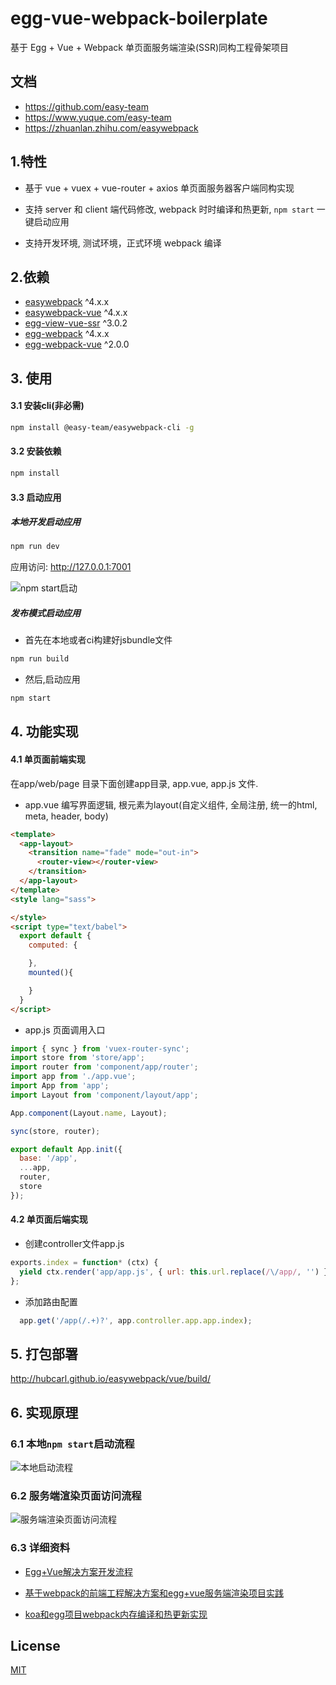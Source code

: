 # egg-vue-webpack-boilerplate

基于 Egg + Vue + Webpack 单页面服务端渲染(SSR)同构工程骨架项目

## 文档

- https://github.com/easy-team
- https://www.yuque.com/easy-team
- https://zhuanlan.zhihu.com/easywebpack


## 1.特性


- 基于 vue + vuex + vue-router + axios 单页面服务器客户端同构实现

- 支持 server 和 client 端代码修改, webpack 时时编译和热更新, `npm start` 一键启动应用

- 支持开发环境, 测试环境，正式环境 webpack 编译
 

## 2.依赖

- [easywebpack](https://github.com/easy-team/easywebpack) ^4.x.x
- [easywebpack-vue](https://github.com/easy-team/easywebpack) ^4.x.x
- [egg-view-vue-ssr](https://github.com/easy-team/egg-view-vue-ssr) ^3.0.2
- [egg-webpack](https://github.com/easy-team/egg-webpack) ^4.x.x
- [egg-webpack-vue](https://github.com/easy-team/egg-webpack-vue) ^2.0.0


## 3. 使用

#### 3.1 安装cli(非必需)

```bash
npm install @easy-team/easywebpack-cli -g
```


#### 3.2 安装依赖

```bash
npm install
```


#### 3.3 启动应用

##### 本地开发启动应用

```bash
npm run dev
```

应用访问: http://127.0.0.1:7001

![npm start启动](https://github.com/easy-team/egg-vue-webpack-boilerplate/blob/feature/green/spa/docs/images/webpack-build.png)


##### 发布模式启动应用

- 首先在本地或者ci构建好jsbundle文件

```bash
npm run build 
```

- 然后,启动应用

```bash
npm start 
```

## 4. 功能实现

#### 4.1 单页面前端实现

在app/web/page 目录下面创建app目录, app.vue, app.js 文件.

- app.vue 编写界面逻辑, 根元素为layout(自定义组件, 全局注册, 统一的html, meta, header, body)

```html
<template>
  <app-layout>
    <transition name="fade" mode="out-in">
      <router-view></router-view>
    </transition>
  </app-layout>
</template>
<style lang="sass">

</style>
<script type="text/babel">
  export default {
    computed: {

    },
    mounted(){

    }
  }
</script>
```

- app.js 页面调用入口

```javascript
import { sync } from 'vuex-router-sync';
import store from 'store/app';
import router from 'component/app/router';
import app from './app.vue';
import App from 'app';
import Layout from 'component/layout/app';

App.component(Layout.name, Layout);

sync(store, router);

export default App.init({
  base: '/app',
  ...app,
  router,
  store
});

```

#### 4.2 单页面后端实现

- 创建controller文件app.js

```javascript
exports.index = function* (ctx) {
  yield ctx.render('app/app.js', { url: this.url.replace(/\/app/, '') });
};
```

- 添加路由配置

```javascript
  app.get('/app(/.+)?', app.controller.app.app.index);
```


## 5. 打包部署

http://hubcarl.github.io/easywebpack/vue/build/


## 6. 实现原理

### 6.1 本地`npm start`启动流程

![本地启动流程](http://hubcarl.github.io/img/webpack/npm-start.png)

### 6.2 服务端渲染页面访问流程

![服务端渲染页面访问流程](http://hubcarl.github.io/img/webpack/egg-webpack-vue-ssr.png)


### 6.3 详细资料

- [Egg+Vue解决方案开发流程](http://hubcarl.github.io/easywebpack/vue/dev/)

- [基于webpack的前端工程解决方案和egg+vue服务端渲染项目实践](http://hubcarl.github.io/blog/2017/04/15/webpack-project/)

- [koa和egg项目webpack内存编译和热更新实现](http://hubcarl.github.io/blog/2017/04/15/egg-webpack/)


## License

[MIT](LICENSE)
